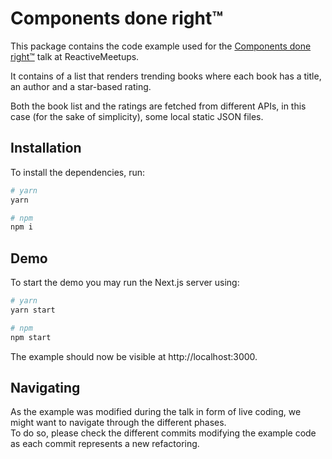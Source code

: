 # Components done right™

This package contains the code example used for the [Components done right™](../../talks/2018/Components_Done_Right.md) talk at ReactiveMeetups.

It contains of a list that renders trending books where each book has a title, an author and a star-based rating.

Both the book list and the ratings are fetched from different APIs, in this case (for the sake of simplicity), some local static JSON files.

## Installation

To install the dependencies, run:

```sh
# yarn
yarn

# npm
npm i
```

## Demo

To start the demo you may run the Next.js server using:

```sh
# yarn
yarn start

# npm
npm start
```

The example should now be visible at http://localhost:3000.

## Navigating

As the example was modified during the talk in form of live coding, we might want to navigate through the different phases.<br>
To do so, please check the different commits modifying the example code as each commit represents a new refactoring.
